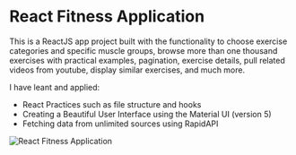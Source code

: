 # React Fitness Application

This is a ReactJS app project built with the functionality to choose exercise categories and specific muscle groups, browse more than one thousand exercises with practical examples, pagination, exercise details, pull related videos from youtube, display similar exercises, and much more.

I have leant and applied:

- React Practices such as file structure and hooks 
- Creating a Beautiful User Interface using the Material UI (version 5)
- Fetching data from unlimited sources using RapidAPI

![React Fitness Application](https://i.ibb.co/Yt9spGc/image.png)


